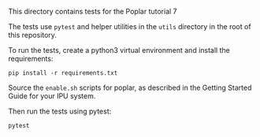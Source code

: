 This directory contains tests for the Poplar tutorial 7

The tests use `pytest` and helper utilities in the `utils` directory
in the root of this repository.

To run the tests, create a python3 virtual environment and install the
requirements:

    pip install -r requirements.txt

Source the `enable.sh` scripts for poplar, as described in the
Getting Started Guide for your IPU system.

Then run the tests using pytest:

    pytest
